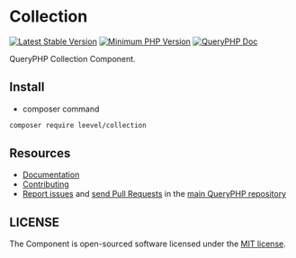 Collection
=================

[![Latest Stable Version](http://img.shields.io/packagist/v/leevel/collection.svg)](https://packagist.org/packages/leevel/collection)
<a href="https://php.net"><img src="https://img.shields.io/badge/php-%3E%3D%207.3.2-8892BF.svg" alt="Minimum PHP Version"></a>
[![QueryPHP Doc](https://img.shields.io/badge/docs-passing-green.svg?maxAge=2592000)](https://www.queryphp.com/docs/)

QueryPHP Collection Component.

## Install

- composer command

```bash
composer require leevel/collection
```

Resources
---------

  * [Documentation](https://www.queryphp.com/docs/component/collection.html)
  * [Contributing](https://www.queryphp.com/docs/developer/)
  * [Report issues](https://github.com/hunzhiwange/framework/issues) and
    [send Pull Requests](https://github.com/hunzhiwange/framework/pulls)
    in the [main QueryPHP repository](https://github.com/hunzhiwange/framework)

## LICENSE

The Component is open-sourced software licensed under the [MIT license](LICENSE).